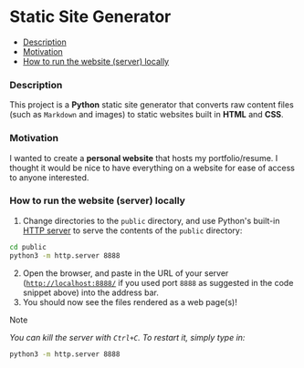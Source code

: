 <!-- START doctoc generated TOC please keep comment here to allow auto update -->
<!-- DON'T EDIT THIS SECTION, INSTEAD RE-RUN doctoc TO UPDATE -->
# Static Site Generator

- [Description](#description)
- [Motivation](#motivation)
- [How to run the website (server) locally](#how-to-run-the-website-server-locally)

<!-- END doctoc generated TOC please keep comment here to allow auto update -->

### Description

This project is a **Python** static site generator that converts raw content files (such as `Markdown` and images) to static websites built in **HTML** and **CSS**.

### Motivation

I wanted to create a **personal website** that hosts my portfolio/resume. I thought it would be nice to have everything on a website for ease of access to anyone interested.

### How to run the website (server) locally

1. Change directories to the `public` directory, and use Python's built-in [HTTP server](https://docs.python.org/3/library/http.server.html#command-line-interface) to serve the contents of the `public` directory:
```bash
cd public
python3 -m http.server 8888
```
2. Open the browser, and paste in the URL of your server ([`http://localhost:8888/`](http://localhost:8888/) if you used port `8888` as suggested in the code snippet above) into the address bar.
3. You should now see the files rendered as a web page(s)!

> [!NOTE]
> _You can kill the server with `Ctrl+C`. To restart it, simply type in:_
> ```bash
> python3 -m http.server 8888
> ```
